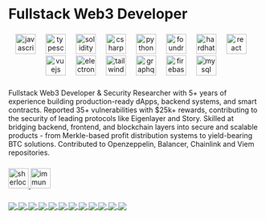 <h1 align="left">Fullstack Web3 Developer</h1>

###

<div align="center">
  <img src="https://cdn.jsdelivr.net/gh/devicons/devicon/icons/javascript/javascript-original.svg" height="40" alt="javascript logo"  />
  <img width="12" />
  <img src="https://cdn.jsdelivr.net/gh/devicons/devicon/icons/typescript/typescript-original.svg" height="40" alt="typescript logo"  />
  <img width="12" />
  <img src="https://cdn.jsdelivr.net/gh/devicons/devicon/icons/solidity/solidity-original.svg" height="40" alt="solidity logo"  />
  <img width="12" />
  <img src="https://cdn.jsdelivr.net/gh/devicons/devicon/icons/csharp/csharp-original.svg" height="40" alt="csharp logo"  />
  <img width="12" />
  <img src="https://cdn.jsdelivr.net/gh/devicons/devicon/icons/python/python-original.svg" height="40" alt="python logo"  />
  <img width="12" />
  <img src="https://avatars.githubusercontent.com/u/99892494?s=200&v=4" height="40" alt="foundry logo"  />
  <img width="12" />
  <img src="https://cdn.jsdelivr.net/gh/devicons/devicon/icons/hardhat/hardhat-original.svg" height="40" alt="hardhat logo"  />
  <img width="12" />
  <img src="https://cdn.jsdelivr.net/gh/devicons/devicon/icons/react/react-original.svg" height="40" alt="react logo"  />
  <img width="12" />
  <img src="https://cdn.jsdelivr.net/gh/devicons/devicon/icons/vuejs/vuejs-original.svg" height="40" alt="vuejs logo"  />
  <img width="12" />
  <img src="https://cdn.jsdelivr.net/gh/devicons/devicon/icons/electron/electron-original.svg" height="40" alt="electron logo"  />
  <img width="12" />
  <img src="https://cdn.jsdelivr.net/gh/devicons/devicon/icons/tailwindcss/tailwindcss-original-wordmark.svg" height="40" alt="tailwindcss logo"  />
  <img width="12" />
  <img src="https://cdn.jsdelivr.net/gh/devicons/devicon/icons/graphql/graphql-plain.svg" height="40" alt="graphql logo"  />
  <img width="12" />
  <img src="https://cdn.jsdelivr.net/gh/devicons/devicon/icons/firebase/firebase-plain.svg" height="40" alt="firebase logo"  />
  <img width="12" />
  <img src="https://cdn.jsdelivr.net/gh/devicons/devicon/icons/mysql/mysql-original.svg" height="40" alt="mysql logo"  />
  <img width="12" />
</div>

###

<p align="left">Fullstack Web3 Developer & Security Researcher with 5+ years of experience building production-ready dApps, backend systems, and smart contracts. Reported 35+ vulnerabilities with $25k+ rewards, contributing to the security of leading protocols like Eigenlayer and Story. Skilled at bridging backend, frontend, and blockchain layers into secure and scalable products - from Merkle-based profit distribution systems to yield-bearing BTC solutions. Contributed to Openzeppelin, Balancer, Chainlink and Viem repositories.</p>

###

<div align="left">
  <a href="https://audits.sherlock.xyz/watson/typicalHuman" target="_blank">
    <img src="https://avatars.githubusercontent.com/u/112079356?s=200&v=4" width="40" height="40" alt="sherlock logo"  />
  </a>
  <a href="https://immunefi.com/profile/typicalhuman/" target="_blank">
    <img src="https://avatars.githubusercontent.com/u/78231547?s=200&v=4" width="40" height="40" alt="immunefi logo"  />
  </a>
</div>

###

<a href="https://github.com/typicalHuman/hodl-4337">
  <img align="center" src="https://github-readme-stats.vercel.app/api/pin/?username=typicalHuman&repo=hodl-4337&theme=transparent" />
</a>
<a href="https://github.com/typicalHuman/mlga">
  <img align="center" src="https://github-readme-stats.vercel.app/api/pin/?username=typicalHuman&repo=mlga&theme=transparent" />
</a>
<a href="https://github.com/typicalHuman/battleship.sol">
  <img align="center" src="https://github-readme-stats.vercel.app/api/pin/?username=typicalHuman&repo=battleship.sol&theme=transparent" />
</a>
<a href="https://github.com/typicalHuman/yul-puzzles">
  <img align="center" src="https://github-readme-stats.vercel.app/api/pin/?username=typicalHuman&repo=yul-puzzles&theme=transparent" />
</a>
<a href="https://github.com/typicalHuman/nostalgia">
  <img align="center" src="https://github-readme-stats.vercel.app/api/pin/?username=typicalHuman&repo=nostalgia&theme=transparent" />
</a>
<a href="https://github.com/typicalHuman/eth_sign_diary">
  <img align="center" src="https://github-readme-stats.vercel.app/api/pin/?username=typicalHuman&repo=eth_sign_diary&theme=transparent" />
</a>
<a href="https://github.com/typicalHuman/mini-dex">
  <img align="center" src="https://github-readme-stats.vercel.app/api/pin/?username=typicalHuman&repo=mini-dex&theme=transparent" />
</a>
<a href="https://github.com/typicalHuman/solidity-interview-questions">
  <img align="center" src="https://github-readme-stats.vercel.app/api/pin/?username=typicalHuman&repo=solidity-interview-questions&theme=transparent" />
</a>
<a href="https://github.com/typicalHuman/damn-vulnerable-defi-foundry-solutions">
  <img align="center" src="https://github-readme-stats.vercel.app/api/pin/?username=typicalHuman&repo=damn-vulnerable-defi-foundry-solutions&theme=transparent" />
</a>
<a href="https://github.com/typicalHuman/cs2_heatmap">
  <img align="center" src="https://github-readme-stats.vercel.app/api/pin/?username=typicalHuman&repo=cs2_heatmap&theme=transparent" />
</a>
<a href="https://github.com/typicalHuman/jspipes">
  <img align="center" src="https://github-readme-stats.vercel.app/api/pin/?username=typicalHuman&repo=jspipes&theme=transparent" />
</a>
<a href="https://github.com/typicalHuman/addrseek">
  <img align="center" src="https://github-readme-stats.vercel.app/api/pin/?username=typicalHuman&repo=addrseek&theme=transparent" />
</a>


